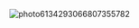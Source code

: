 <p>


![photo6134293066807355782](https://user-images.githubusercontent.com/25726075/92301375-f85e3f80-ef80-11ea-8eda-f0b48355f76e.jpg)

</p>



